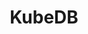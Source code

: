 ---
git: https://github.com/kubedb
logohandle: kubedb
sort: kubedb
title: KubeDB
twitter: https://x.com/KubeDB
website: https://kubedb.com/
---